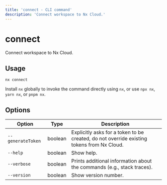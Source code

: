 ```yaml
---
title: 'connect - CLI command'
description: 'Connect workspace to Nx Cloud.'
---
```


# connect

Connect workspace to Nx Cloud.

## Usage

```shell
nx connect
```

Install `nx` globally to invoke the command directly using `nx`, or use `npx nx`, `yarn nx`, or `pnpm nx`.

## Options

| Option            | Type    | Description                                                                               |
| ----------------- | ------- | ----------------------------------------------------------------------------------------- |
| `--generateToken` | boolean | Explicitly asks for a token to be created, do not override existing tokens from Nx Cloud. |
| `--help`          | boolean | Show help.                                                                                |
| `--verbose`       | boolean | Prints additional information about the commands (e.g., stack traces).                    |
| `--version`       | boolean | Show version number.                                                                      |
